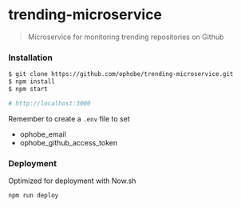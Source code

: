 # trending-microservice
> Microservice for monitoring trending repositories on Github

### Installation
```bash
$ git clone https://github.com/ophobe/trending-microservice.git
$ npm install
$ npm start

# http://localhost:3000
```
Remember to create a ``.env`` file to set
- ophobe_email
- ophobe_github_access_token

### Deployment
Optimized for deployment with Now.sh
```bash
npm run deploy
```
